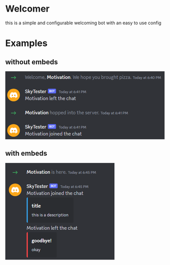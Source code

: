 # Welcomer

this is a simple and configurable welcoming bot with an easy to use config

# Examples
## without embeds

![Example](assets/msg.png)

## with embeds
![Example 2](assets/embeds.png)